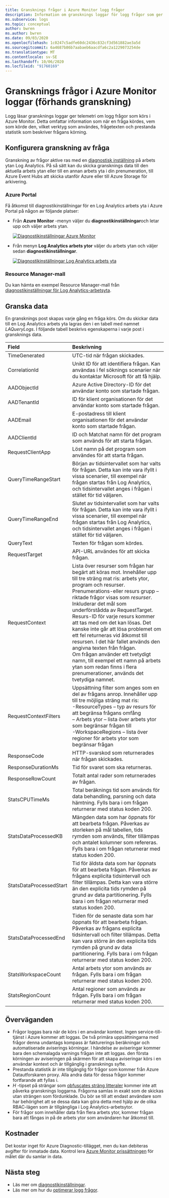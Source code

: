 ```yaml
---
title: Gransknings frågor i Azure Monitor logg frågor
description: Information om gransknings loggar för logg frågor som ger telemetri om logg frågor som körs i Azure Monitor.
ms.subservice: logs
ms.topic: conceptual
author: bwren
ms.author: bwren
ms.date: 09/03/2020
ms.openlocfilehash: 1c0247c5adfe60dc2436c832cf3d561882ae3a5d
ms.sourcegitcommit: 6a4687b86b7aabaeb6aacdfa6c2a1229073254de
ms.translationtype: MT
ms.contentlocale: sv-SE
ms.lasthandoff: 10/06/2020
ms.locfileid: "91760169"
---
```

# <a name="audit-queries-in-azure-monitor-logs-preview"></a>Gransknings frågor i Azure Monitor loggar (förhands granskning)
Logg läsar gransknings loggar ger telemetri om logg frågor som körs i Azure Monitor. Detta omfattar information som när en fråga kördes, vem som körde den, vilket verktyg som användes, frågetexten och prestanda statistik som beskriver frågans körning.


## <a name="configure-query-auditing"></a>Konfigurera granskning av fråga
Granskning av frågor aktive ras med en [diagnostisk inställning](../platform/diagnostic-settings.md) på arbets ytan Log Analytics. På så sätt kan du skicka gransknings data till den aktuella arbets ytan eller till en annan arbets yta i din prenumeration, till Azure Event Hubs att skicka utanför Azure eller till Azure Storage för arkivering. 

### <a name="azure-portal"></a>Azure Portal
Få åtkomst till diagnostikinställningar för en Log Analytics arbets yta i Azure Portal på någon av följande platser:

- Från **Azure Monitor** -menyn väljer du **diagnostikinställningar**och letar upp och väljer arbets ytan.

    [![Diagnostikinställningar Azure Monitor ](media/log-query-audit/diagnostic-setting-monitor.png)](media/log-query-audit/diagnostic-setting-monitor.png#lightbox) 

- Från menyn **Log Analytics arbets ytor** väljer du arbets ytan och väljer sedan **diagnostikinställningar**.

    [![Diagnostikinställningar Log Analytics arbets yta ](media/log-query-audit/diagnostic-setting-workspace.png)](media/log-query-audit/diagnostic-setting-workspace.png#lightbox) 

### <a name="resource-manager-template"></a>Resource Manager-mall
Du kan hämta en exempel Resource Manager-mall från [diagnostikinställningar för Log Analytics-arbetsyta](../samples/resource-manager-diagnostic-settings.md#diagnostic-setting-for-log-analytics-workspace).

## <a name="audit-data"></a>Granska data
En gransknings post skapas varje gång en fråga körs. Om du skickar data till en Log Analytics arbets yta lagras den i en tabell med namnet *LAQueryLogs*. I följande tabell beskrivs egenskaperna i varje post i gransknings data.

| Field | Beskrivning |
|:---|:---|
| TimeGenerated         | UTC-tid när frågan skickades. |
| CorrelationId         | Unikt ID för att identifiera frågan. Kan användas i fel söknings scenarier när du kontaktar Microsoft för att få hjälp. |
| AADObjectId           | Azure Active Directory-ID för det användar konto som startade frågan.  |
| AADTenantId           | ID för klient organisationen för det användar konto som startade frågan.  |
| AADEmail              | E-postadress till klient organisationen för det användar konto som startade frågan.  |
| AADClientId           | ID och Matchat namn för det program som används för att starta frågan. |
| RequestClientApp      | Löst namn på det program som användes för att starta frågan. |
| QueryTimeRangeStart   | Början av tidsintervallet som har valts för frågan. Detta kan inte vara ifyllt i vissa scenarier, till exempel när frågan startas från Log Analytics, och tidsintervallet anges i frågan i stället för tid väljaren. |
| QueryTimeRangeEnd     | Slutet av tidsintervallet som har valts för frågan. Detta kan inte vara ifyllt i vissa scenarier, till exempel när frågan startas från Log Analytics, och tidsintervallet anges i frågan i stället för tid väljaren.  |
| QueryText             | Texten för frågan som kördes. |
| RequestTarget         | API-URL användes för att skicka frågan.  |
| RequestContext        | Lista över resurser som frågan har begärt att köras mot. Innehåller upp till tre sträng mat ris: arbets ytor, program och resurser. Prenumerations-eller resurs grupp – riktade frågor visas som *resurser*. Inkluderar det mål som underförstådda av RequestTarget.<br>Resurs-ID för varje resurs kommer att tas med om det kan lösas. Det kanske inte går att lösa problemet om ett fel returneras vid åtkomst till resursen. I det här fallet används den angivna texten från frågan.<br>Om frågan använder ett tvetydigt namn, till exempel ett namn på arbets ytan som redan finns i flera prenumerationer, används det tvetydiga namnet. |
| RequestContextFilters | Uppsättning filter som anges som en del av frågans anrop. Innehåller upp till tre möjliga sträng mat ris:<br>-ResourceTypes – typ av resurs för att begränsa frågans omfång<br>– Arbets ytor – lista över arbets ytor som begränsar frågan till<br>-WorkspaceRegions – lista över regioner för arbets ytor som begränsar frågan |
| ResponseCode          | HTTP-svarskod som returnerades när frågan skickades. |
| ResponseDurationMs    | Tid för svaret som ska returneras.  |
| ResponseRowCount     | Totalt antal rader som returnerades av frågan. |
| StatsCPUTimeMs       | Total beräknings tid som används för data behandling, parsning och data hämtning. Fylls bara i om frågan returnerar med status koden 200. |
| StatsDataProcessedKB | Mängden data som har öppnats för att bearbeta frågan. Påverkas av storleken på mål tabellen, tids rymden som används, filter tillämpas och antalet kolumner som refereras. Fylls bara i om frågan returnerar med status koden 200. |
| StatsDataProcessedStart | Tid för äldsta data som har öppnats för att bearbeta frågan. Påverkas av frågans explicita tidsintervall och filter tillämpas. Detta kan vara större än den explicita tids rymden på grund av data partitionering. Fylls bara i om frågan returnerar med status koden 200. |
| StatsDataProcessedEnd  |Tiden för de senaste data som har öppnats för att bearbeta frågan. Påverkas av frågans explicita tidsintervall och filter tillämpas. Detta kan vara större än den explicita tids rymden på grund av data partitionering. Fylls bara i om frågan returnerar med status koden 200. |
| StatsWorkspaceCount | Antal arbets ytor som används av frågan. Fylls bara i om frågan returnerar med status koden 200. |
| StatsRegionCount | Antal regioner som används av frågan. Fylls bara i om frågan returnerar med status koden 200. |

## <a name="considerations"></a>Överväganden

- Frågor loggas bara när de körs i en användar kontext. Ingen service-till-tjänst i Azure kommer att loggas. De två primära uppsättningarna med frågor denna undantags kompass är fakturerings beräkningar och automatiserade aviserings körningar. I händelse av aviseringar kommer bara den schemalagda varnings frågan inte att loggas. den första körningen av aviseringen på skärmen för att skapa aviseringar körs i en användar kontext och är tillgänglig i gransknings syfte. 
- Prestanda statistik är inte tillgänglig för frågor som kommer från Azure Datautforskaren proxy. Alla andra data för dessa frågor kommer fortfarande att fyllas i.
- *H* -tipset på strängar som [obfuscates sträng litteraler](/azure/data-explorer/kusto/query/scalar-data-types/string#obfuscated-string-literals) kommer inte att påverka gransknings loggarna. Frågorna samlas in exakt som de skickas utan strängen som fördunklade. Du bör se till att endast användare som har behörighet att se dessa data kan göra detta med hjälp av de olika RBAC-lägen som är tillgängliga i Log Analytics-arbetsytor.
- För frågor som innehåller data från flera arbets ytor, kommer frågan bara att fångas in på de arbets ytor som användaren har åtkomst till.

## <a name="costs"></a>Kostnader  
Det kostar inget för Azure Diagnostic-tillägget, men du kan debiteras avgifter för inmatade data. Kontrol lera [Azure Monitor prissättningen](https://azure.microsoft.com/pricing/details/monitor/) för målet där du samlar in data.

## <a name="next-steps"></a>Nästa steg

- Läs mer om [diagnostikinställningar](../platform/diagnostic-settings.md).
- Läs mer om hur du [optimerar logg frågor](query-optimization.md).
